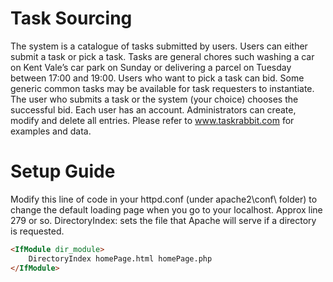 # Task Sourcing

The system is a catalogue of tasks submitted by users. Users can either submit a task or pick a task. Tasks are general chores such washing a car on Kent Vale’s car park on Sunday or delivering a parcel on Tuesday between 17:00 and 19:00. Users who want to pick a task can bid. Some generic common tasks may be available for task requesters to instantiate. The user who submits a task or the system (your choice) chooses the successful bid. Each user has an account. Administrators can create, modify and delete all entries. Please refer to www.taskrabbit.com for examples and data.


# Setup Guide

Modify this line of code in your httpd.conf (under apache2\conf\ folder) 
to change the default loading page when you go to your localhost.
Approx line 279 or so. DirectoryIndex: sets the file that Apache will serve if a directory is requested.

```html
<IfModule dir_module>
    DirectoryIndex homePage.html homePage.php
</IfModule>
```
